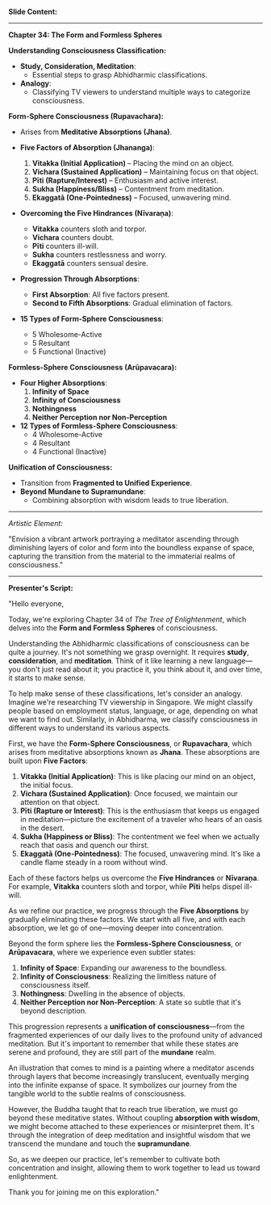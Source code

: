 **Slide Content:**

---

**Chapter 34: The Form and Formless Spheres**

**Understanding Consciousness Classification:**

- **Study, Consideration, Meditation**:
  - Essential steps to grasp Abhidharmic classifications.
- **Analogy**:
  - Classifying TV viewers to understand multiple ways to categorize consciousness.

**Form-Sphere Consciousness (Rupavachara):**

- Arises from **Meditative Absorptions (Jhana)**.
- **Five Factors of Absorption (Jhananga)**:
  1. **Vitakka (Initial Application)** – Placing the mind on an object.
  2. **Vichara (Sustained Application)** – Maintaining focus on that object.
  3. **Pīti (Rapture/Interest)** – Enthusiasm and active interest.
  4. **Sukha (Happiness/Bliss)** – Contentment from meditation.
  5. **Ekaggatā (One-Pointedness)** – Focused, unwavering mind.

- **Overcoming the Five Hindrances (Nīvaraṇa)**:
  - **Vitakka** counters sloth and torpor.
  - **Vichara** counters doubt.
  - **Pīti** counters ill-will.
  - **Sukha** counters restlessness and worry.
  - **Ekaggatā** counters sensual desire.

- **Progression Through Absorptions**:
  - **First Absorption**: All five factors present.
  - **Second to Fifth Absorptions**: Gradual elimination of factors.
- **15 Types of Form-Sphere Consciousness**:
  - 5 Wholesome-Active
  - 5 Resultant
  - 5 Functional (Inactive)

**Formless-Sphere Consciousness (Arūpavacara):**

- **Four Higher Absorptions**:
  1. **Infinity of Space**
  2. **Infinity of Consciousness**
  3. **Nothingness**
  4. **Neither Perception nor Non-Perception**
- **12 Types of Formless-Sphere Consciousness**:
  - 4 Wholesome-Active
  - 4 Resultant
  - 4 Functional (Inactive)

**Unification of Consciousness:**

- Transition from **Fragmented to Unified Experience**.
- **Beyond Mundane to Supramundane**:
  - Combining absorption with wisdom leads to true liberation.

---

*Artistic Element:*

"Envision a vibrant artwork portraying a meditator ascending through diminishing layers of color and form into the boundless expanse of space, capturing the transition from the material to the immaterial realms of consciousness."

---

**Presenter's Script:**

"Hello everyone,

Today, we're exploring Chapter 34 of *The Tree of Enlightenment*, which delves into the **Form and Formless Spheres** of consciousness.

Understanding the Abhidharmic classifications of consciousness can be quite a journey. It's not something we grasp overnight. It requires **study**, **consideration**, and **meditation**. Think of it like learning a new language—you don't just read about it; you practice it, you think about it, and over time, it starts to make sense.

To help make sense of these classifications, let's consider an analogy. Imagine we're researching TV viewership in Singapore. We might classify people based on employment status, language, or age, depending on what we want to find out. Similarly, in Abhidharma, we classify consciousness in different ways to understand its various aspects.

First, we have the **Form-Sphere Consciousness**, or **Rupavachara**, which arises from meditative absorptions known as **Jhana**. These absorptions are built upon **Five Factors**:

1. **Vitakka (Initial Application)**: This is like placing our mind on an object, the initial focus.
2. **Vichara (Sustained Application)**: Once focused, we maintain our attention on that object.
3. **Pīti (Rapture or Interest)**: This is the enthusiasm that keeps us engaged in meditation—picture the excitement of a traveler who hears of an oasis in the desert.
4. **Sukha (Happiness or Bliss)**: The contentment we feel when we actually reach that oasis and quench our thirst.
5. **Ekaggatā (One-Pointedness)**: The focused, unwavering mind. It's like a candle flame steady in a room without wind.

Each of these factors helps us overcome the **Five Hindrances** or **Nīvaraṇa**. For example, **Vitakka** counters sloth and torpor, while **Pīti** helps dispel ill-will.

As we refine our practice, we progress through the **Five Absorptions** by gradually eliminating these factors. We start with all five, and with each absorption, we let go of one—moving deeper into concentration.

Beyond the form sphere lies the **Formless-Sphere Consciousness**, or **Arūpavacara**, where we experience even subtler states:

1. **Infinity of Space**: Expanding our awareness to the boundless.
2. **Infinity of Consciousness**: Realizing the limitless nature of consciousness itself.
3. **Nothingness**: Dwelling in the absence of objects.
4. **Neither Perception nor Non-Perception**: A state so subtle that it's beyond description.

This progression represents a **unification of consciousness**—from the fragmented experiences of our daily lives to the profound unity of advanced meditation. But it's important to remember that while these states are serene and profound, they are still part of the **mundane** realm.

An illustration that comes to mind is a painting where a meditator ascends through layers that become increasingly translucent, eventually merging into the infinite expanse of space. It symbolizes our journey from the tangible world to the subtle realms of consciousness.

However, the Buddha taught that to reach true liberation, we must go beyond these meditative states. Without coupling **absorption with wisdom**, we might become attached to these experiences or misinterpret them. It's through the integration of deep meditation and insightful wisdom that we transcend the mundane and touch the **supramundane**.

So, as we deepen our practice, let's remember to cultivate both concentration and insight, allowing them to work together to lead us toward enlightenment.

Thank you for joining me on this exploration."